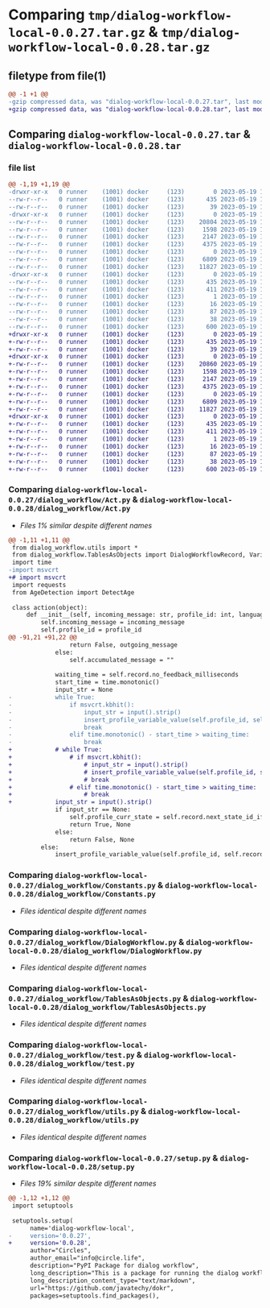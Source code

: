 # Comparing `tmp/dialog-workflow-local-0.0.27.tar.gz` & `tmp/dialog-workflow-local-0.0.28.tar.gz`

## filetype from file(1)

```diff
@@ -1 +1 @@
-gzip compressed data, was "dialog-workflow-local-0.0.27.tar", last modified: Fri May 19 11:31:59 2023, max compression
+gzip compressed data, was "dialog-workflow-local-0.0.28.tar", last modified: Fri May 19 11:41:42 2023, max compression
```

## Comparing `dialog-workflow-local-0.0.27.tar` & `dialog-workflow-local-0.0.28.tar`

### file list

```diff
@@ -1,19 +1,19 @@
-drwxr-xr-x   0 runner    (1001) docker     (123)        0 2023-05-19 11:31:59.672601 dialog-workflow-local-0.0.27/
--rw-r--r--   0 runner    (1001) docker     (123)      435 2023-05-19 11:31:59.668601 dialog-workflow-local-0.0.27/PKG-INFO
--rw-r--r--   0 runner    (1001) docker     (123)       39 2023-05-19 11:31:48.000000 dialog-workflow-local-0.0.27/README.md
-drwxr-xr-x   0 runner    (1001) docker     (123)        0 2023-05-19 11:31:59.668601 dialog-workflow-local-0.0.27/dialog_workflow/
--rw-r--r--   0 runner    (1001) docker     (123)    20804 2023-05-19 11:31:48.000000 dialog-workflow-local-0.0.27/dialog_workflow/Act.py
--rw-r--r--   0 runner    (1001) docker     (123)     1598 2023-05-19 11:31:48.000000 dialog-workflow-local-0.0.27/dialog_workflow/Constants.py
--rw-r--r--   0 runner    (1001) docker     (123)     2147 2023-05-19 11:31:48.000000 dialog-workflow-local-0.0.27/dialog_workflow/DialogWorkflow.py
--rw-r--r--   0 runner    (1001) docker     (123)     4375 2023-05-19 11:31:48.000000 dialog-workflow-local-0.0.27/dialog_workflow/TablesAsObjects.py
--rw-r--r--   0 runner    (1001) docker     (123)        0 2023-05-19 11:31:48.000000 dialog-workflow-local-0.0.27/dialog_workflow/__init__.py
--rw-r--r--   0 runner    (1001) docker     (123)     6809 2023-05-19 11:31:48.000000 dialog-workflow-local-0.0.27/dialog_workflow/test.py
--rw-r--r--   0 runner    (1001) docker     (123)    11827 2023-05-19 11:31:48.000000 dialog-workflow-local-0.0.27/dialog_workflow/utils.py
-drwxr-xr-x   0 runner    (1001) docker     (123)        0 2023-05-19 11:31:59.668601 dialog-workflow-local-0.0.27/dialog_workflow_local.egg-info/
--rw-r--r--   0 runner    (1001) docker     (123)      435 2023-05-19 11:31:59.000000 dialog-workflow-local-0.0.27/dialog_workflow_local.egg-info/PKG-INFO
--rw-r--r--   0 runner    (1001) docker     (123)      411 2023-05-19 11:31:59.000000 dialog-workflow-local-0.0.27/dialog_workflow_local.egg-info/SOURCES.txt
--rw-r--r--   0 runner    (1001) docker     (123)        1 2023-05-19 11:31:59.000000 dialog-workflow-local-0.0.27/dialog_workflow_local.egg-info/dependency_links.txt
--rw-r--r--   0 runner    (1001) docker     (123)       16 2023-05-19 11:31:59.000000 dialog-workflow-local-0.0.27/dialog_workflow_local.egg-info/top_level.txt
--rw-r--r--   0 runner    (1001) docker     (123)       87 2023-05-19 11:31:48.000000 dialog-workflow-local-0.0.27/pyproject.toml
--rw-r--r--   0 runner    (1001) docker     (123)       38 2023-05-19 11:31:59.672601 dialog-workflow-local-0.0.27/setup.cfg
--rw-r--r--   0 runner    (1001) docker     (123)      600 2023-05-19 11:31:48.000000 dialog-workflow-local-0.0.27/setup.py
+drwxr-xr-x   0 runner    (1001) docker     (123)        0 2023-05-19 11:41:42.951239 dialog-workflow-local-0.0.28/
+-rw-r--r--   0 runner    (1001) docker     (123)      435 2023-05-19 11:41:42.951239 dialog-workflow-local-0.0.28/PKG-INFO
+-rw-r--r--   0 runner    (1001) docker     (123)       39 2023-05-19 11:41:29.000000 dialog-workflow-local-0.0.28/README.md
+drwxr-xr-x   0 runner    (1001) docker     (123)        0 2023-05-19 11:41:42.951239 dialog-workflow-local-0.0.28/dialog_workflow/
+-rw-r--r--   0 runner    (1001) docker     (123)    20860 2023-05-19 11:41:29.000000 dialog-workflow-local-0.0.28/dialog_workflow/Act.py
+-rw-r--r--   0 runner    (1001) docker     (123)     1598 2023-05-19 11:41:29.000000 dialog-workflow-local-0.0.28/dialog_workflow/Constants.py
+-rw-r--r--   0 runner    (1001) docker     (123)     2147 2023-05-19 11:41:29.000000 dialog-workflow-local-0.0.28/dialog_workflow/DialogWorkflow.py
+-rw-r--r--   0 runner    (1001) docker     (123)     4375 2023-05-19 11:41:29.000000 dialog-workflow-local-0.0.28/dialog_workflow/TablesAsObjects.py
+-rw-r--r--   0 runner    (1001) docker     (123)        0 2023-05-19 11:41:29.000000 dialog-workflow-local-0.0.28/dialog_workflow/__init__.py
+-rw-r--r--   0 runner    (1001) docker     (123)     6809 2023-05-19 11:41:29.000000 dialog-workflow-local-0.0.28/dialog_workflow/test.py
+-rw-r--r--   0 runner    (1001) docker     (123)    11827 2023-05-19 11:41:29.000000 dialog-workflow-local-0.0.28/dialog_workflow/utils.py
+drwxr-xr-x   0 runner    (1001) docker     (123)        0 2023-05-19 11:41:42.951239 dialog-workflow-local-0.0.28/dialog_workflow_local.egg-info/
+-rw-r--r--   0 runner    (1001) docker     (123)      435 2023-05-19 11:41:42.000000 dialog-workflow-local-0.0.28/dialog_workflow_local.egg-info/PKG-INFO
+-rw-r--r--   0 runner    (1001) docker     (123)      411 2023-05-19 11:41:42.000000 dialog-workflow-local-0.0.28/dialog_workflow_local.egg-info/SOURCES.txt
+-rw-r--r--   0 runner    (1001) docker     (123)        1 2023-05-19 11:41:42.000000 dialog-workflow-local-0.0.28/dialog_workflow_local.egg-info/dependency_links.txt
+-rw-r--r--   0 runner    (1001) docker     (123)       16 2023-05-19 11:41:42.000000 dialog-workflow-local-0.0.28/dialog_workflow_local.egg-info/top_level.txt
+-rw-r--r--   0 runner    (1001) docker     (123)       87 2023-05-19 11:41:29.000000 dialog-workflow-local-0.0.28/pyproject.toml
+-rw-r--r--   0 runner    (1001) docker     (123)       38 2023-05-19 11:41:42.951239 dialog-workflow-local-0.0.28/setup.cfg
+-rw-r--r--   0 runner    (1001) docker     (123)      600 2023-05-19 11:41:29.000000 dialog-workflow-local-0.0.28/setup.py
```

### Comparing `dialog-workflow-local-0.0.27/dialog_workflow/Act.py` & `dialog-workflow-local-0.0.28/dialog_workflow/Act.py`

 * *Files 1% similar despite different names*

```diff
@@ -1,11 +1,11 @@
 from dialog_workflow.utils import *
 from dialog_workflow.TablesAsObjects import DialogWorkflowRecord, Variable, ProfileContext
 import time
-import msvcrt
+# import msvcrt
 import requests
 from AgeDetection import DetectAge
 
 class action(object):
     def __init__(self, incoming_message: str, profile_id: int, language: str, profile_curr_state: int, variables: Variable):
         self.incoming_message = incoming_message
         self.profile_id = profile_id
@@ -91,21 +91,22 @@
                 return False, outgoing_message
             else:
                 self.accumulated_message = ""
             
             waiting_time = self.record.no_feedback_milliseconds 
             start_time = time.monotonic()
             input_str = None
-            while True:
-                if msvcrt.kbhit():
-                    input_str = input().strip()
-                    insert_profile_variable_value(self.profile_id, self.record.variable1_id, input_str, self.profile_curr_state)
-                    break
-                elif time.monotonic() - start_time > waiting_time:
-                    break
+            # while True:
+                # if msvcrt.kbhit():
+                    # input_str = input().strip()
+                    # insert_profile_variable_value(self.profile_id, self.record.variable1_id, input_str, self.profile_curr_state)
+                    # break
+                # elif time.monotonic() - start_time > waiting_time:
+                    # break
+            input_str = input().strip()
             if input_str == None:
                 self.profile_curr_state = self.record.next_state_id_if_there_is_no_feedback
                 return True, None
             else:
                 return False, None
         else:
             insert_profile_variable_value(self.profile_id, self.record.variable1_id, self.incoming_message, self.profile_curr_state)
```

### Comparing `dialog-workflow-local-0.0.27/dialog_workflow/Constants.py` & `dialog-workflow-local-0.0.28/dialog_workflow/Constants.py`

 * *Files identical despite different names*

### Comparing `dialog-workflow-local-0.0.27/dialog_workflow/DialogWorkflow.py` & `dialog-workflow-local-0.0.28/dialog_workflow/DialogWorkflow.py`

 * *Files identical despite different names*

### Comparing `dialog-workflow-local-0.0.27/dialog_workflow/TablesAsObjects.py` & `dialog-workflow-local-0.0.28/dialog_workflow/TablesAsObjects.py`

 * *Files identical despite different names*

### Comparing `dialog-workflow-local-0.0.27/dialog_workflow/test.py` & `dialog-workflow-local-0.0.28/dialog_workflow/test.py`

 * *Files identical despite different names*

### Comparing `dialog-workflow-local-0.0.27/dialog_workflow/utils.py` & `dialog-workflow-local-0.0.28/dialog_workflow/utils.py`

 * *Files identical despite different names*

### Comparing `dialog-workflow-local-0.0.27/setup.py` & `dialog-workflow-local-0.0.28/setup.py`

 * *Files 19% similar despite different names*

```diff
@@ -1,12 +1,12 @@
 import setuptools
 
 setuptools.setup(
      name='dialog-workflow-local',  
-     version='0.0.27',
+     version='0.0.28',
      author="Circles",
      author_email="info@circle.life",
      description="PyPI Package for dialog workflow",
      long_description="This is a package for running the dialog workflow",
      long_description_content_type="text/markdown",
      url="https://github.com/javatechy/dokr",
      packages=setuptools.find_packages(),
```

